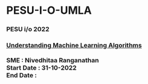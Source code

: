 # PESU-I-O-UMLA

<h3>PESU i/o 2022<h3>

<ins>Understanding Machine Learning Algorithms</ins><br><br>
SME : Nivedhitaa Ranganathan<br>
Start Date : 31-10-2022<br>
End Date : 

